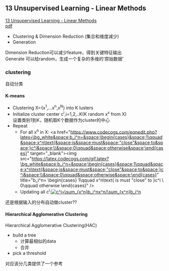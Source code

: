 ## 13 Unsupervised Learning - Linear Methods
[13 Unsupervised Learning - Linear Methods](https://www.youtube.com/watch?v=iwh5o_M4BNU&list=PLJV_el3uVTsPy9oCRY30oBPNLCo89yu49&index=22)  
[pdf](http://speech.ee.ntu.edu.tw/~tlkagk/courses/ML_2016/Lecture/Structured%20Linear.pdf)

- Clustering & Dimension Reduction (集合和维度减少)  
- Generation

Dimension Reduction可以减少feature，得到关键特征输出  
Generate 可以给random，生成一个复杂的多维的‘原始数据’

### clustering
自动分类
#### K-means
- Clustering X={x<sup>1</sup>,...x<sup>n</sup>,x<sup>N</sup>} into K lusters
- Initialize cluster center c<sup>i</sup>,i=1,2,..K(K random x<sup>x</sup> from X)  
  设置类别1到K，随机取K个数据作为cluster的中心
- Repeat
  - For all x<sup>n</sup> in X: <a href="https://www.codecogs.com/eqnedit.php?latex=\bg_white&space;b_i^n=&space;\begin{cases}&space;1\qquad&space;x^n\text{&space;is&space;must&space;"close"&space;to&space;}c^i&space;\\&space;0\qquad&space;otherwise&space;\end{cases}" target="_blank"><img src="https://latex.codecogs.com/gif.latex?\bg_white&space;b_i^n=&space;\begin{cases}&space;1\qquad&space;x^n\text{&space;is&space;must&space;"close"&space;to&space;}c^i&space;\\&space;0\qquad&space;otherwise&space;\end{cases}" title="b_i^n= \begin{cases} 1\qquad x^n\text{ is must "close" to }c^i \\ 0\qquad otherwise \end{cases}" /></a>
  - Updating all c<sup>i</sup>:<a href="https://www.codecogs.com/eqnedit.php?latex=\bg_white&space;c^i=\sum_{x^n}b_i^nx^n/\sum_{x^n}b_i^n" target="_blank"><img src="https://latex.codecogs.com/gif.latex?\bg_white&space;c^i=\sum_{x^n}b_i^nx^n/\sum_{x^n}b_i^n" title="c^i=\sum_{x^n}b_i^nx^n/\sum_{x^n}b_i^n" /></a>

还是根据输入的分布自动做cluster??

#### Hierarchical Agglomerative Clustering
Hierarchical Agglomerative Clustering(HAC)
- build a tree
  - 计算最相似的data
  - 合并
- pick a threshold

对应该分几类提供了一个参考


